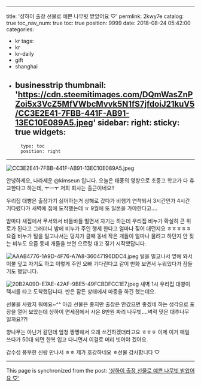 
---
title: '샹하이 출장 선물로 예쁜 나무빗 받았어요 ♡'
permlink: 2kwy7e
catalog: true
toc_nav_num: true
toc: true
position: 9999
date: 2018-08-24 05:42:00
categories:
- kr
tags:
- kr
- kr-daily
- gift
- shanghai
- businesstrip
thumbnail: 'https://cdn.steemitimages.com/DQmWasZnPZoi5x3VcZ5MfVWbcMvvk5N1fS7jfdoiJ21kuV5/CC3E2E41-7FBB-441F-AB91-13EC10E089A5.jpeg'
sidebar:
    right:
        sticky: true
widgets:
    -
        type: toc
        position: right
---


![CC3E2E41-7FBB-441F-AB91-13EC10E089A5.jpeg](https://cdn.steemitimages.com/DQmWasZnPZoi5x3VcZ5MfVWbcMvvk5N1fS7jfdoiJ21kuV5/CC3E2E41-7FBB-441F-AB91-13EC10E089A5.jpeg)

안녕하세요, 나라세운 @kimseun 입니다.
오늘은 태풍의 영향으로 초중고 학교가 다 휴교한다고 하는데, ㅜㅡㅜ 저희 회사는 출근이네요!!

우리집 대빵은 출장가기 싫어하는거 상해로 갔다가 비행기 연착되서 3시간인가 4시간 기다렸다가 새벽에 집에 도착했는데 ㅠ 9월에 또 일본을 가야한다고....

밤마다 새집에서 무서와서 바들바들 떨면서 자기는 하는데 우리집 비누가 확실히 큰 위로가 된다고 그러더니 밤에 비누가 주인 행세 한다고 얼마나 짖어 대던지요 ㅎㅎㅎㅎㅎ 요즘 비누가 털을 밀고나서는 덩치가 클때 동네 작은 개들이 얼마나 물려고 하던지 안 짖는 비누도 요즘 동네 개들을 보면 으르렁 대고 짖기 시작했답니다.

![AAAB4776-1A9D-4F76-A7A8-36047196DDC4.jpeg](https://cdn.steemitimages.com/DQmSXEw78CjT2SjDbKjRQgPNpqNGp1EMpxoYVfz8G1ivTfd/AAAB4776-1A9D-4F76-A7A8-36047196DDC4.jpeg)
털을 밀고나서 옆에 와서 이불 덮고 자기도 하고 이렇게 주인 오빠 기다린다고 같이 만화 보면서 누워있다가 잠들기도 했답니다.

![20B2A09D-E7AE-42AF-9BE5-49FCBDFCC1E7.jpeg](https://cdn.steemitimages.com/DQmQU7zaW4SaXMvL2Bu2V6951Ny4h2awBnAEbkfG7LpcrVB/20B2A09D-E7AE-42AF-9BE5-49FCBDFCC1E7.jpeg)
새벽 1시 우리집 대빵이 택시를 타고 도착했답니다. 반은 잠든 상태에서 마중을 하긴 했는데요.

선물을 사왔지 뭐예요~^^
아곰 선물은 좋지만 출장은 안갔으면 좋겠네 하는 생각으로 포장을 열어 보았는데 샹하이 면세점에서 사온 8만원 짜리 나무빗....벼락 맞은 대추나무 일까요??!

향나무는 아닌거 같던데 엄청 짱짱해서 오래 쓰긴하겠더라고요 ㅎㅎㅎ 이제 이거 매일 쓰다가 50대 되면 한복 입고 다니면서 이걸로 머리 빗어야 겠어요.

감수성 풍부한 신랑 만나서 ㅎㅎ 제가 호강하네요 ㅎ선물 감사합니다 ♡

- - -

This page is synchronized from the post: ['샹하이 출장 선물로 예쁜 나무빗 받았어요 ♡'](https://steemit.com/@kimseun/2kwy7e)
